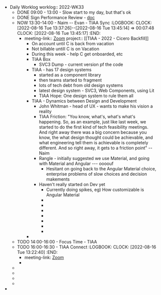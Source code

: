- Daily Worklog
  worklog:: 2022-WK33
	- DONE 09:00 - 13:00 - Slow start to my day, but that's ok
	- DONE Sign Performance Review - [doc](https://docs.google.com/document/d/1oIzWIAbrBsBx6SFEPwBIefFeabNIxEbdNnGKLMO1aFI/edit)
	- NOW 13:30-14:00 - Naim -- Evan - TIAA Sync
	  :LOGBOOK:
	  CLOCK: [2022-08-16 Tue 13:37:26]--[2022-08-16 Tue 13:45:14] =>  00:07:48
	  CLOCK: [2022-08-16 Tue 13:45:17]
	  :END:
		- meeting-link:: [Zoom](https://www.google.com/url?q=https://rangle.zoom.us/j/83773105256?pwd%3DMjBKNXV5MlF2VUdMbGV2dWVYOCsyUT09&sa=D&source=calendar&ust=1661102642170061&usg=AOvVaw2phKBjm8dDO7XE4i7ReWK5)
		  project:: [[TIAA - 2022 - Cicero Backfill]]
			- On account until C is back from vacation
			- Not billable untill C is on Vacation
			- During this week - help C get onboarded, etc
			- TIAA Box
				- SVC3 Dump - current version pf the code
			- TIAA - has 17 design systems
				- started as a component library
				- then teams started to fragment
				- lots of tech debt from old design systems
				- latest design system - SVC3, Web Components, using Lit
				- TIAA Hope: One design system to rule them all
			- TIAA - Dynamics between Design and Development
				- John Whitman - head of UX - wants to make his vision a reality
				- TIAA Friction: "You know, what's, what's what's happening. So, as an example, just like last week, we started to do the first kind of tech feasibility meetings. And right away there was a big concern because you know, the what design thought could be achievable, and what engineering tell them is achievable is completely different. And so right away, it gets to a friction point" -- Naim
				- Rangle - initially suggested we use Material, and going with Material and Angular --- oooouf
					- Hesitant on going back to the Angular Material choice, enterprise problems of slow choices and decision makements
				- Haven't really started on Dev yet
					- Currently doing spikes, eg) How customizable is Angular Material
					-
					-
					-
					-
					-
					-
					-
			-
	- TODO 14:00-16:00 - Focus Time - TIAA
	- TODO 16:00-16:30 - TIAA Connect
	  :LOGBOOK:
	  CLOCK: [2022-08-16 Tue 13:22:40]
	  :END:
		- meeting-link: [Zoom](https://www.google.com/url?q=https://rangle.zoom.us/j/88497825609?pwd%3DWEp2VW5mNDlOV2huZUtweVJHOXBJUT09&sa=D&source=calendar&ust=1661102381005767&usg=AOvVaw0oNLgCbP3352Gq3abyTIEm)
		-
	-
	-
	-
	-
-